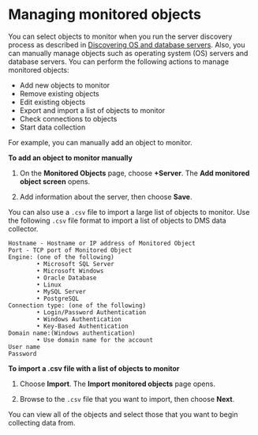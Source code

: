 # Managing monitored objects<a name="CHAP_FleetAdvisor.ManagingObjects"></a>

You can select objects to monitor when you run the server discovery process as described in [Discovering OS and database servers](CHAP_FleetAdvisor.Discovering.md)\. Also, you can manually manage objects such as operating system \(OS\) servers and database servers\. You can perform the following actions to manage monitored objects:
+ Add new objects to monitor
+ Remove existing objects
+ Edit existing objects
+ Export and import a list of objects to monitor
+ Check connections to objects
+ Start data collection

For example, you can manually add an object to monitor\.

**To add an object to monitor manually**

1. On the **Monitored Objects** page, choose **\+Server**\. The **Add monitored object screen** opens\.

1. Add information about the server, then choose **Save**\.

You can also use a `.csv` file to import a large list of objects to monitor\. Use the following `.csv` file format to import a list of objects to DMS data collector\.

```
Hostname - Hostname or IP address of Monitored Object
Port - TCP port of Monitored Object  
Engine: (one of the following)         
        • Microsoft SQL Server         
        • Microsoft Windows
        • Oracle Database        
        • Linux         
        • MySQL Server         
        • PostgreSQL 
Connection type: (one of the following)         
        • Login/Password Authentication         
        • Windows Authentication         
        • Key-Based Authentication
Domain name:(Windows authentication)         
        • Use domain name for the account
User name  
Password
```

**To import a \.csv file with a list of objects to monitor**

1. Choose **Import**\. The **Import monitored objects** page opens\.

1. Browse to the `.csv` file that you want to import, then choose **Next**\.

You can view all of the objects and select those that you want to begin collecting data from\.